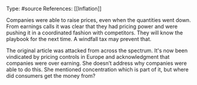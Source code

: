 Type: #source 
References: [[Inflation]]

Companies were able to raise prices, even when the quantities went down. From earnings calls it was clear that they had pricing power and were pushing it in a coordinated fashion with competitors. They will know the playbook for the next time. A windfall tax may prevent that. 

The original article was attacked from across the spectrum. It's now been vindicated by pricing controls in Europe and acknowledgment that companies were over earning. She doesn’t address why companies were able to do this. She mentioned concentration which is part of it, but where did consumers get the money from?

